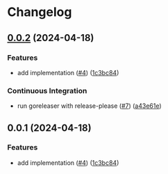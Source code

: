 # Changelog

## [0.0.2](https://github.com/Omochice/json-schema-validator/compare/v0.0.1...v0.0.2) (2024-04-18)


### Features

* add implementation ([#4](https://github.com/Omochice/json-schema-validator/issues/4)) ([1c3bc84](https://github.com/Omochice/json-schema-validator/commit/1c3bc8430ac1458599a112bb0e803f757f0ebd9a))


### Continuous Integration

* run goreleaser with release-please ([#7](https://github.com/Omochice/json-schema-validator/issues/7)) ([a43e61e](https://github.com/Omochice/json-schema-validator/commit/a43e61e060e589449e4db96c79237fb3e562442c))

## 0.0.1 (2024-04-18)


### Features

* add implementation ([#4](https://github.com/Omochice/json-schema-validator/issues/4)) ([1c3bc84](https://github.com/Omochice/json-schema-validator/commit/1c3bc8430ac1458599a112bb0e803f757f0ebd9a))
